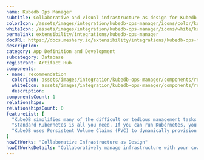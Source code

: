 ```yaml
---
name: Kubedb Ops Manager
subtitle: Collaborative and visual infrastructure as design for Kubedb Ops Manager
colorIcon: /assets/images/integration/kubedb-ops-manager/icons/color/kubedb-ops-manager-color.svg
whiteIcon: /assets/images/integration/kubedb-ops-manager/icons/white/kubedb-ops-manager-white.svg
permalink: extensibility/integrations/kubedb-ops-manager
docURL: https://docs.meshery.io/extensibility/integrations/kubedb-ops-manager
description: 
category: App Definition and Development
subcategory: Database
registrant: Artifact Hub
components: 
- name: recommendation
  colorIcon: assets/images/integration/kubedb-ops-manager/components/recommendation/icons/color/recommendation-color.svg
  whiteIcon: assets/images/integration/kubedb-ops-manager/components/recommendation/icons/white/recommendation-white.svg
  description: 
componentsCount: 1
relationships: 
relationshipsCount: 0
featureList: [
  "KubeDB simplifies many of the difficult or tedious management tasks of running a production grade databases on private and public clouds. Maintain one stack for all your stateless and stateful applications and simplify the operational complexity.",
  "Standard Kubernetes is all you need. If you can run Kubernetes, you can provision and manage databases using KubeDB. Use standard Kubernetes CLI and API to provision and manage databases.",
  "KubeDB uses Persistent Volume Claims (PVC) to dynamically provision disks for database instances. Using appropriately defined StorageClasses, KubeDB provisioned database instances are designed to scale from small development workloads up to performance-intensive workloads on private and public cloud environments."
]
howItWorks: "Collaborative Infrastructure as Design"
howItWorksDetails: "Collaboratively manage infrastructure with your coworkers synchronously sharing the same designs."
---
```

